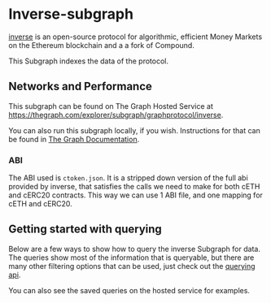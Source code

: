 # Inverse-subgraph

[inverse](https://inverse.finance/) is an open-source protocol for algorithmic, efficient Money Markets on the Ethereum blockchain and a a fork of Compound. 

This Subgraph indexes the data of the protocol.

## Networks and Performance

This subgraph can be found on The Graph Hosted Service at https://thegraph.com/explorer/subgraph/graphprotocol/inverse.

You can also run this subgraph locally, if you wish. Instructions for that can be found in [The Graph Documentation](https://thegraph.com/docs/quick-start).

### ABI

The ABI used is `ctoken.json`. It is a stripped down version of the full abi provided by inverse, that satisfies the calls we need to make for both cETH and cERC20 contracts. This way we can use 1 ABI file, and one mapping for cETH and cERC20.

## Getting started with querying

Below are a few ways to show how to query the inverse Subgraph for data. The queries show most of the information that is queryable, but there are many other filtering options that can be used, just check out the [querying api](https://api.studio.thegraph.com/query/11640/inverse-subgraph/v0.1.0).

You can also see the saved queries on the hosted service for examples.
